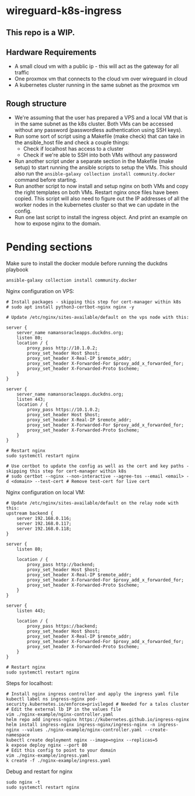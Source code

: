 # wireguard-k8s-ingress

## This repo is a WIP.

## Hardware Requirements

- A small cloud vm with a public ip - this will act as the gateway for all traffic
- One proxmox vm that connects to the cloud vm over wireguard in cloud
- A kubernetes cluster running in the same subnet as the proxmox vm

## Rough structure

- We're assuming that the user has prepared a VPS and a local VM that is in the same subnet as the k8s cluster. Both VMs can be accessed without any password (passwordless authentication using SSH keys).
- Run some sort of script using a Makefile (make check) that can take in the ansible_host file and check a couple things:
    - Check if localhost has access to a cluster
    - Check if we're able to SSH into both VMs without any password
- Run another script under a separate section in the Makefile (make setup) to start running the ansible scripts to setup the VMs. This should also run the `ansible-galaxy collection install community.docker` command before starting.
- Run another script to now install and setup nginx on both VMs and copy the right templates on both VMs. Restart nginx once files have been copied. This script will also need to figure out the IP addresses of all the worker nodes in the kubernetes cluster so that we can update in the config.
- Run one last script to install the ingress object. And print an example on how to expose nginx to the domain.


# Pending sections

Make sure to install the docker module before running the duckdns playbook
```
ansible-galaxy collection install community.docker
```

Nginx configuration on VPS:

```
# Install packages - skipping this step for cert-manager within k8s
# sudo apt install python3-certbot-nginx nginx -y

# Update /etc/nginx/sites-available/default on the vps node with this:

server { 
    server_name namansoracleapps.duckdns.org;
    listen 80;
    location / {
        proxy_pass http://10.1.0.2;
        proxy_set_header Host $host;
        proxy_set_header X-Real-IP $remote_addr;
        proxy_set_header X-Forwarded-For $proxy_add_x_forwarded_for;
        proxy_set_header X-Forwarded-Proto $scheme;
    }
}

server { 
    server_name namansoracleapps.duckdns.org;
    listen 443;
    location / {
        proxy_pass https://10.1.0.2;
        proxy_set_header Host $host;
        proxy_set_header X-Real-IP $remote_addr;
        proxy_set_header X-Forwarded-For $proxy_add_x_forwarded_for;
        proxy_set_header X-Forwarded-Proto $scheme;
    }
}

# Restart nginx
sudo systemctl restart nginx

# Use certbot to update the config as well as the cert and key paths - skipping this step for cert-manager within k8s
# sudo certbot --nginx --non-interactive --agree-tos --email <email> -d <domain> --test-cert # Remove test-cert for live cert
```

Nginx configuration on local VM:

```
# Update /etc/nginx/sites-available/default on the relay node with this:
upstream backend {
    server 192.168.0.116;
    server 192.168.0.117;
    server 192.168.0.118;
}

server {
    listen 80;

    location / {
        proxy_pass http://backend;
        proxy_set_header Host $host;
        proxy_set_header X-Real-IP $remote_addr;
        proxy_set_header X-Forwarded-For $proxy_add_x_forwarded_for;
        proxy_set_header X-Forwarded-Proto $scheme;
    }
}

server {
    listen 443;

    location / {
        proxy_pass https://backend;
        proxy_set_header Host $host;
        proxy_set_header X-Real-IP $remote_addr;
        proxy_set_header X-Forwarded-For $proxy_add_x_forwarded_for;
        proxy_set_header X-Forwarded-Proto $scheme;
    }
}

# Restart nginx
sudo systemctl restart nginx
```

Steps for localhost:

```
# Install nginx ingress controller and apply the ingress yaml file
kubectl label ns ingress-nginx pod-security.kubernetes.io/enforce=privileged # Needed for a talos cluster
# Edit the external lb IP in the values file 
vim ./nginx-example/nginx-controller.yaml
helm repo add ingress-nginx https://kubernetes.github.io/ingress-nginx
helm install ingress-nginx ingress-nginx/ingress-nginx -n ingress-nginx --values ./nginx-example/nginx-controller.yaml --create-namespace
kubectl create deployment nginx --image=nginx --replicas=5
k expose deploy nginx --port 80
# Edit this config to point to your domain
vim ./nginx-example/ingress.yaml
k create -f ./nginx-example/ingress.yaml
```

Debug and restart for nginx

```
sudo nginx -t
sudo systemctl restart nginx
```